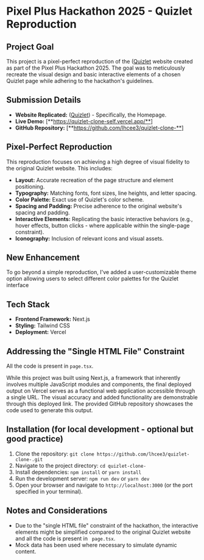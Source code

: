 # Pixel Plus Hackathon 2025 - Quizlet Reproduction

## Project Goal

This project is a pixel-perfect reproduction of the ([Quizlet](https://quizlet.com/) website created as part of the Pixel Plus Hackathon 2025. The goal was to meticulously recreate the visual design and basic interactive elements of a chosen Quizlet page while adhering to the hackathon's guidelines.

## Submission Details

* **Website Replicated:** ([Quizlet](https://quizlet.com/)) - Specifically, the Homepage.
* **Live Demo:** [**https://quizlet-clone-self.vercel.app/**]
* **GitHub Repository:** [**https://github.com/lhcee3/quizlet-clone-**]

## Pixel-Perfect Reproduction

This reproduction focuses on achieving a high degree of visual fidelity to the original Quizlet website. This includes:

* **Layout:** Accurate recreation of the page structure and element positioning.
* **Typography:** Matching fonts, font sizes, line heights, and letter spacing.
* **Color Palette:** Exact use of Quizlet's color scheme.
* **Spacing and Padding:** Precise adherence to the original website's spacing and padding.
* **Interactive Elements:** Replicating the basic interactive behaviors (e.g., hover effects, button clicks - where applicable within the single-page constraint).
* **Iconography:** Inclusion of relevant icons and visual assets.

## New Enhancement

To go beyond a simple reproduction, I've added a user-customizable theme option allowing users to select different color palettes for the Quizlet interface


## Tech Stack

* **Frontend Framework:** Next.js
* **Styling:** Tailwind CSS
* **Deployment:** Vercel

## Addressing the "Single HTML File" Constraint

All the code is present in `page.tsx`.

While this project was built using Next.js, a framework that inherently involves multiple JavaScript modules and components, the final deployed output on Vercel serves as a functional web application accessible through a single URL. The visual accuracy and added functionality are demonstrable through this deployed link. The provided GitHub repository showcases the code used to generate this output.

## Installation (for local development - optional but good practice)

1.  Clone the repository: `git clone https://github.com/lhcee3/quizlet-clone-.git`
2.  Navigate to the project directory: `cd quizlet-clone-`
3.  Install dependencies: `npm install` or `yarn install`
4.  Run the development server: `npm run dev` or `yarn dev`
5.  Open your browser and navigate to `http://localhost:3000` (or the port specified in your terminal).

## Notes and Considerations

* Due to the "single HTML file" constraint of the hackathon, the interactive elements might be simplified compared to the original Quizlet website and all the code is present in ``` page.tsx```.
* Mock data has been used where necessary to simulate dynamic content.
